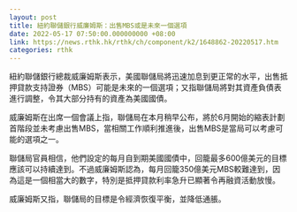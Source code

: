```yaml
---
layout: post
title: 紐約聯儲銀行威廉姆斯：出售MBS或是未來一個選項
date: 2022-05-17 07:50:00.000000000 +08:00
link: https://news.rthk.hk/rthk/ch/component/k2/1648862-20220517.htm
categories: rthk
---
```


紐約聯儲銀行總裁威廉姆斯表示，美國聯儲局將迅速加息到更正常的水平，出售抵押貸款支持證券（MBS）可能是未來的一個選項；又指聯儲局將對其資產負債表進行調整，令其大部分持有的資產為美國國債。

威廉姆斯在出席一個會議上指，聯儲局在本月稍早公布，將於6月開始的縮表計劃首階段並未考慮出售MBS，當相關工作順利推進後，出售MBS是當局可以考慮可能的選項之一。

聯儲局官員相信，他們設定的每月自到期美國國債中，回籠最多600億美元的目標應該可以持續達到。不過威廉姆斯認為，每月回籠350億美元MBS較難達到，因為這是一個相當大的數字，特別是抵押貸款利率急升已顯著令再融資活動放慢。

威廉姆斯又指，聯儲局的目標是令經濟恢復平衡，並降低通脹。

